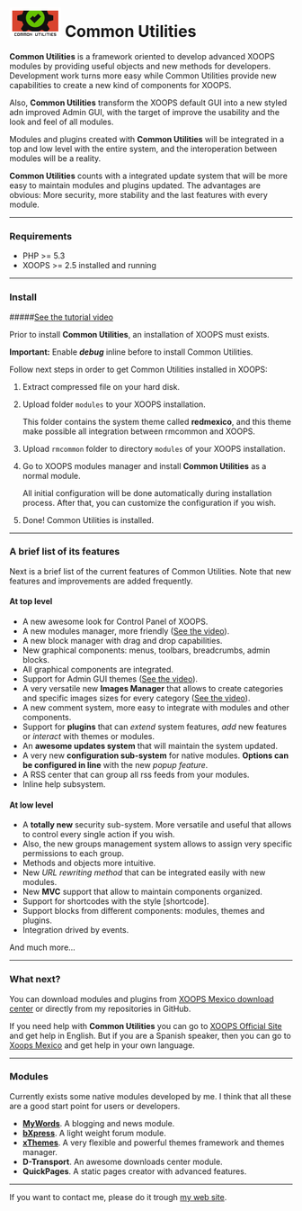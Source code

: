 ![alt Common Utilities Logo](https://raw.githubusercontent.com/bitcero/rmcommon/master/rmcommon/images/logo.png) Common Utilities
========

**Common Utilities** is a framework oriented to develop advanced XOOPS modules by providing useful objects and new methods for developers.
Development work turns more easy while Common Utilities provide new capabilities to create a new kind of components for XOOPS.

Also, **Common Utilities** transform the XOOPS default GUI into a new styled adn improved Admin GUI, with the target of improve the usability
and the look and feel of all modules.

Modules and plugins created with **Common Utilities** will be integrated in a top and low level with the entire system, and the interoperation
between modules will be a reality.

**Common Utilities** counts with a integrated update system that will be more easy to maintain modules and plugins updated. The advantages are obvious:
More security, more stability and the last features with every module.

---

### Requirements
* PHP >= 5.3
* XOOPS >= 2.5 installed and running
 
---

### Install

#####[See the tutorial video](http://youtu.be/3cotY5aVZMc)

Prior to install **Common Utilities**, an installation of XOOPS must exists.

**Important:** Enable ***debug*** inline before to install Common Utilities.

Follow next steps in order to get Common Utilities installed in XOOPS:

1. Extract compressed file on your hard disk.
2. Upload folder `modules` to your XOOPS installation.

   This folder contains the system theme called **redmexico**, and this theme make possible all integration
between rmcommon and XOOPS.

3. Upload `rmcommon` folder to directory `modules` of your XOOPS installation.
4. Go to XOOPS modules manager and install **Common Utilities** as a normal module.

   All initial configuration will be done automatically during installation process. After that, you can customize the configuration if you wish.

5. Done! Common Utilities is installed.

---

### A brief list of its features

Next is a brief list of the current features of Common Utilities. Note that new features and improvements are added frequently.

#### At top level
* A new awesome look for Control Panel of XOOPS.
* A new modules manager, more friendly ([See the video](http://youtu.be/csaNwMyNeYA)).
* A new block manager with drag and drop capabilities.
* New graphical components: menus, toolbars, breadcrumbs, admin blocks.
* All graphical components are integrated.
* Support for Admin GUI themes ([See the video](http://youtu.be/3Bh2zsNt3AM)).
* A very versatile new **Images Manager** that allows to create categories and specific images sizes for every category ([See the video](http://youtu.be/Nzd4MWdQJzA)).
* A new comment system, more easy to integrate with modules and other components.
* Support for **plugins** that can _extend_ system features, _add_ new features or _interact_ with themes or modules.
* An **awesome updates system** that will maintain the system updated.
* A very new **configuration sub-system** for native modules. **Options can be configured in line** with the new _popup feature_.
* A RSS center that can group all rss feeds from your modules.
* Inline help subsystem.

#### At low level
* A **totally new** security sub-system. More versatile and useful that allows to control every single action if you wish.
* Also, the new groups management system allows to assign very specific permissions to each group.
* Methods and objects more intuitive.
* New _URL rewriting method_ that can be integrated easily with new modules.
* New **MVC** support that allow to maintain components organized.
* Support for shortcodes with the style [shortcode].
* Support blocks from different components: modules, themes and plugins.
* Integration drived by events.

And much more...

---

### What next?

You can download modules and plugins from [XOOPS Mexico download center](http://www.xoopsmexico.net/downloads/) or directly from my repositories in GitHub.

If you need help with **Common Utilities** you can go to [XOOPS Official Site](http://www.xoops.org) and get help in English. But if you are a
Spanish speaker, then you can go to [Xoops Mexico](http://www.xoopsmexico.net) and get help in your own language.

---

### Modules

Currently exists some native modules developed by me. I think that all these are a good start point for users or developers.

* [**MyWords**](http://github.com/bitcero/mywords). A blogging and news module.
* [**bXpress**](http://github.com/bitcero/bxpress). A light weight forum module.
* [**xThemes**](http://github.com/bitcero/xthemes). A very flexible and powerful themes framework and themes manager.
* **D-Transport**. An awesome downloads center module.
* **QuickPages**. A static pages creator with advanced features.

---

If you want to contact me, please do it trough [my web site](http://www.eduardocortes.mx).
